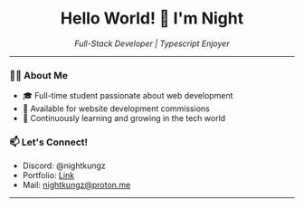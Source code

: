 <h1 align="center">Hello World! 👋 I'm Night</h1>

<p align="center">
    <i>Full-Stack Developer | Typescript Enjoyer</i>
</p>

---

### 👨‍💻 About Me

- 🎓 Full-time student passionate about web development
- 💼 Available for website development commissions
- 🌱 Continuously learning and growing in the tech world

### 📫 Let's Connect!

- Discord: @nightkungz
- Portfolio: [Link](https://nightkungz.vercel.app/)
- Mail: nightkungz@proton.me
<!-- Add more social links as needed -->

---
